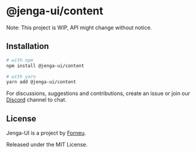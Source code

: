 # @jenga-ui/content

Note: This project is WIP, API might change without notice.

## Installation

```sh
# with npm
npm install @jenga-ui/content

# with yarn
yarn add @jenga-ui/content
```

For discussions, suggestions and contributions, create an issue or join our [Discord](https://discord.gg/sHnHPnAPZj) channel to chat.

## License

Jenga-UI is a project by [Forneu](https://forneu.com).

Released under the MIT License.
